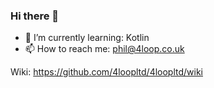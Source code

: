 ### Hi there 👋

- 🌱 I’m currently learning: Kotlin
- 📫 How to reach me: phil@4loop.co.uk

Wiki: https://github.com/4loopltd/4loopltd/wiki

<!--
**4loopltd/4loopltd** is a ✨ _special_ ✨ repository because its `README.md` (this file) appears on your GitHub profile.

Here are some ideas to get you started:

- 🔭 I’m currently working on ...
- 🌱 I’m currently learning ...
- 👯 I’m looking to collaborate on ...
- 🤔 I’m looking for help with ...
- 💬 Ask me about ...
- 📫 How to reach me: phil@4loop.co.uk
- 😄 Pronouns: ...
- ⚡ Fun fact: ...
-->

